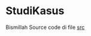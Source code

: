 # StudiKasus

Bismillah 
Source code di file [src](https://github.com/ArmJour/StudiKasus/tree/main/src)

